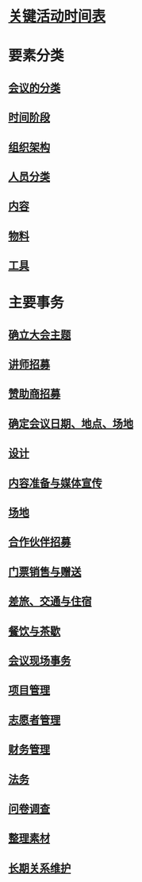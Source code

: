 # [关键活动时间表](time_phase.md) 
# 要素分类
## [会议的分类](conf_classify.md)
## [时间阶段](time_phase.md)
## [组织架构](organization.md)
## [人员分类](people_classify.md)
## [内容](content.md)
## [物料](material.md)
## [工具](tools.md)
# 主要事务
## [确立大会主题]()
## [讲师招募]()
## [赞助商招募]()
## [确定会议日期、地点、场地]()
## [设计]()
## [内容准备与媒体宣传]()
## [场地]()
## [合作伙伴招募]()
## [门票销售与赠送]()
## [差旅、交通与住宿]()
## [餐饮与茶歇]()
## [会议现场事务]()
## [项目管理]()
## [志愿者管理]()
## [财务管理]()
## [法务]()
## [问卷调查]()
## [整理素材]()
## [长期关系维护]()
